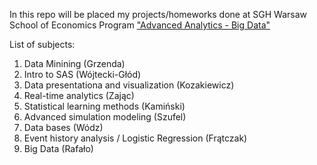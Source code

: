 In this repo will be placed my projects/homeworks done at SGH Warsaw School of Economics
Program ["Advanced Analytics - Big Data"](https://ssl-oferta.sgh.waw.pl/en/master/programmes-en/aa/Strony/default.aspx)


List of subjects:

1. Data Minining (Grzenda)
2. Intro to SAS (Wójtecki-Głód)
3. Data presentationa and visualization (Kozakiewicz)
4. Real-time analytics (Zając)
5. Statistical learning methods (Kamiński)
6. Advanced simulation modeling (Szufel)
7. Data bases (Wódz)
8. Event history analysis / Logistic Regression (Frątczak)
9. Big Data (Rafało)
